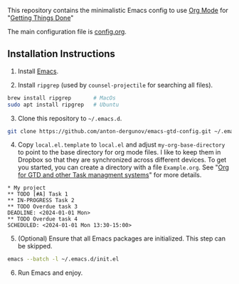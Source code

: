 This repository contains the minimalistic Emacs config to use [Org Mode](https://orgmode.org/) for "[Getting Things Done](https://en.wikipedia.org/wiki/Getting_Things_Done)"

The main configuration file is [config.org](config.org).

## Installation Instructions

1. Install [Emacs](https://www.gnu.org/software/emacs/download.html).

2. Install `ripgrep` (used by `counsel-projectile` for searching all files).

```bash
brew install ripgrep       # MacOs
sudo apt install ripgrep   # Ubuntu
```

3. Clone this repository to `~/.emacs.d`.

```bash
git clone https://github.com/anton-dergunov/emacs-gtd-config.git ~/.emacs.d
```

4. Copy `local.el.template` to `local.el` and adjust `my-org-base-directory` to point to the base directory for org mode files. I like to keep them in Dropbox so that they are synchronized across different devices. To get you started, you can create a directory with a file `Example.org`. See "[Org for GTD and other Task managment systems](https://orgmode.org/worg/org-gtd-etc.html)" for more details.

```elisp
* My project
** TODO [#A] Task 1
** IN-PROGRESS Task 2
** TODO Overdue task 3
DEADLINE: <2024-01-01 Mon>
** TODO Overdue task 4
SCHEDULED: <2024-01-01 Mon 13:30-15:00>
```

5. (Optional) Ensure that all Emacs packages are initialized. This step can be skipped.

```bash
emacs --batch -l ~/.emacs.d/init.el
```

6. Run Emacs and enjoy.

